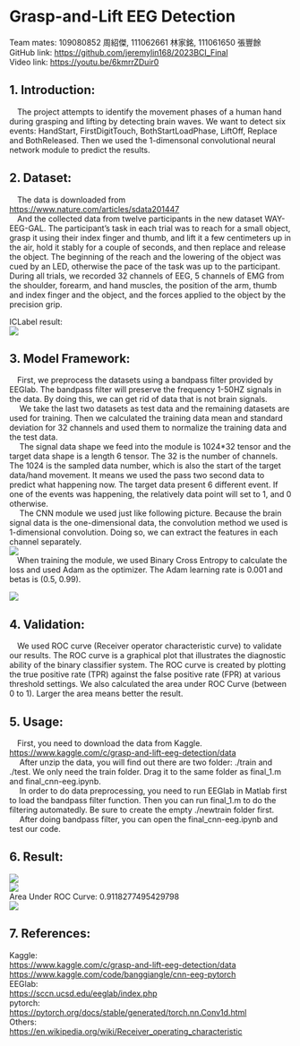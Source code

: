 # Grasp-and-Lift EEG Detection
Team mates: 109080852 周紹傑, 111062661 林家銘, 111061650 張豐餘  
GitHub link: https://github.com/jeremylin168/2023BCI_Final  
Video link: https://youtu.be/6kmrrZDuir0  
## 1. Introduction:  
&emsp;The project attempts to identify the movement phases of a human hand during grasping and lifting by detecting brain waves. We want to detect six events: HandStart, FirstDigitTouch, BothStartLoadPhase, LiftOff, Replace and BothReleased. Then we used the 1-dimensonal convolutional neural network module to predict the results.  

## 2. Dataset:
&emsp;The data is downloaded from https://www.nature.com/articles/sdata201447  
&emsp;And the collected data from twelve participants in the new dataset WAY-EEG-GAL. The participant’s task in each trial was to reach for a small object, grasp it using their index finger and thumb, and lift it a few centimeters up in the air, hold it stably for a couple of seconds, and then replace and release the object. The beginning of the reach and the lowering of the object was cued by an LED, otherwise the pace of the task was up to the participant. During all trials, we recorded 32 channels of EEG, 5 channels of EMG from the shoulder, forearm, and hand muscles, the position of the arm, thumb and index finger and the object, and the forces applied to the object by the precision grip.  

ICLabel result:  
![](https://hackmd.io/_uploads/rJ1iDBxv2.png)  

## 3. Model Framework:
&emsp;First, we preprocess the datasets using a bandpass filter provided by EEGlab. The bandpass filter will preserve the frequency 1-50HZ signals in the data. By doing this, we can get rid of data that is not brain signals.  
&emsp; We take the last two datasets as test data and the remaining datasets are used for training. Then we calculated the training data mean and standard deviation for 32 channels and used them to normalize the training data and the test data.  
&emsp; The signal data shape we feed into the module is 1024*32 tensor and the target data shape is a length 6 tensor. The 32 is the number of channels. The 1024 is the sampled data number, which is also the start of the target data/hand movement. It means we used the pass two second data to predict what happening now. The target data present 6 different event. If one of the events was happening, the relatively data point will set to 1, and 0 otherwise.  
&emsp; The CNN module we used just like following picture. Because the brain signal data is the one-dimensional data, the convolution method we used is 1-dimensional convolution. Doing so, we can extract the features in each channel separately.  
![](https://hackmd.io/_uploads/ByAqdSePn.png)  
&emsp;When training the module, we used Binary Cross Entropy to calculate the loss and used Adam as the optimizer. The Adam learning rate is 0.001 and betas is (0.5, 0.99).  

![](https://hackmd.io/_uploads/Sys1trlD3.png)  

## 4. Validation:
&emsp;We used ROC curve (Receiver operator characteristic curve) to validate our results. The ROC curve is a graphical plot that illustrates the diagnostic ability of the binary classifier system. The ROC curve is created by plotting the true positive rate (TPR) against the false positive rate (FPR) at various threshold settings. We also calculated the area under ROC Curve (between 0 to 1). Larger the area means better the result.  
## 5. Usage:
&emsp;First, you need to download the data from Kaggle.
	https://www.kaggle.com/c/grasp-and-lift-eeg-detection/data  
&emsp;	After unzip the data, you will find out there are two folder: ./train and ./test. We only need the train folder. Drag it to the same folder as final_1.m and final_cnn-eeg.ipynb.  
&emsp;	In order to do data preprocessing, you need to run EEGlab in Matlab first to load the bandpass filter function. Then you can run final_1.m to do the filtering automatedly. Be sure to create the empty ./newtrain folder first.  
&emsp;	After doing bandpass filter, you can open the final_cnn-eeg.ipynb and test our code.  

## 6. Result:
![](https://hackmd.io/_uploads/rJIuFrlwh.png)  
![](https://hackmd.io/_uploads/H1w_tSlD3.png)  
Area Under ROC Curve:  0.9118277495429798  
![](https://hackmd.io/_uploads/BJVaYrlPh.png)  

## 7. References:
Kaggle:  
https://www.kaggle.com/c/grasp-and-lift-eeg-detection/data  
https://www.kaggle.com/code/banggiangle/cnn-eeg-pytorch  
EEGlab:  
https://sccn.ucsd.edu/eeglab/index.php  
pytorch:  
https://pytorch.org/docs/stable/generated/torch.nn.Conv1d.html  
Others:  
https://en.wikipedia.org/wiki/Receiver_operating_characteristic  












